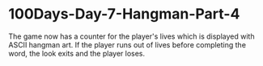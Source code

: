 # 100Days-Day-7-Hangman-Part-4
The game now has a counter for the player's lives which is displayed with ASCII hangman art.  If the player runs out of lives before completing the word, the look exits and the player loses.
